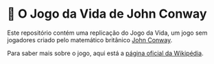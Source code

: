 # 👾 O Jogo da Vida de John Conway

Este repositório contém uma replicação do Jogo da Vida, um jogo sem jogadores criado pelo matemático britânico [John Conway](https://pt.wikipedia.org/wiki/John_Conway).

Para saber mais sobre o jogo, aqui está a [página oficial da Wikipédia](https://pt.wikipedia.org/wiki/Jogo_da_vida).

